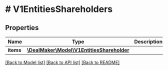 # # V1EntitiesShareholders

## Properties

Name | Type | Description | Notes
------------ | ------------- | ------------- | -------------
**items** | [**\DealMaker\Model\V1EntitiesShareholder**](V1EntitiesShareholder.md) |  | [optional]

[[Back to Model list]](../../README.md#models) [[Back to API list]](../../README.md#endpoints) [[Back to README]](../../README.md)
